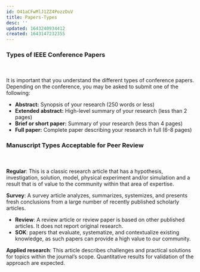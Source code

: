 ```yaml
---
id: O41aCFwMlJ1ZZ4PozzDuV
title: Papers-Types
desc: ''
updated: 1643240934412
created: 1643147232355
---
```




### Types of IEEE Conference Papers
<br></br>
It is important that you understand the different types of conference papers. Depending on the conference, you may be asked to submit one of the following:

* **Abstract:** Synopsis of your research (250 words or less)
* **Extended abstract:** High-level summary of your research (less than 2 pages)
* **Brief or short paper:** Summary of your research (less than 4 pages)
* **Full paper:** Complete paper describing your research in full (6-8 pages)


### Manuscript Types Acceptable for Peer Review
<br></br>
**Regular**: This is a classic research article that has a hypothesis, investigation, solution, model, physical experiment and/or simulation and a result that is of value to the community within that area of expertise.

**Survey**: A survey article analyzes, summarizes, systemizes, and presents fresh conclusions from a large number of recently published scholarly articles.
* **Review**: A review article or review paper is based on other published articles. It does not report original research.
* **SOK**: papers that evaluate, systematize, and contextualize existing knowledge, as such papers can provide a high value to our community.

**Applied research**: This article describes challenges and practical solutions for topics within the journal’s scope. Quantitative results for validation of the approach are expected.





